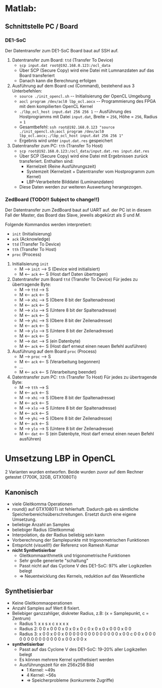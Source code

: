# Matlab:

## Schnittstelle PC / Board

### DE1-SoC
Der Datentransfer zum DE1-SoC Board baut auf SSH auf. 

1. Datentransfer zum Board: `ttd` (Transfer To Device)
    - `scp input.dat root@192.168.0.123:/ocl_data`
    - Über SCP (Secure Copy) wird eine Datei mit Lumnanzdaten auf das Board transferiert
    - Danach kann die Berechnung erfolgen
2. Ausführung auf dem Board `cmd` (Command), bestehend aus 3 Unterbefehlen:
    - `source ./init_opencl.sh` -- Initialisierung der OpenCL Umgebung
    - `aocl program /dev/acl0 lbp_ocl.aocx` -- Programmierung des FPGA mit dem kompilierten OpenCL Kernel
    - `./lbp_ocl_host input.dat 256 256 1` -- Ausführung des Hostprogramms mit Datei `input.dat`, Breite = `256`, Höhe = `256`, Radius = `1` 
    - Gesamtbefehl: `ssh root@192.168.0.123 "source ./init_opencl.sh;aocl program /dev/acl0 lbp_ocl.aocx;./lbp_ocl_host input.dat 256 256 1"`
    - Ergebnis wird unter `input.dat.res` gespeichert
3. Datentransfer zum PC: `tth` (Transfer To Host)
    - `scp root@192.168.0.123:/ocl_data/input.dat.res input.dat.res`
    - Über SCP (Secure Copy) wird eine Datei mit Ergebnissen zurück transferiert. Enthalten sind: 
        - Kernelzeit (Reine Ausführungszeit)
        - Systemzeit (Kernelzeit + Datentransfer vom Hostprogramm zum Kernel)
        - LBP-Verarbeitete Bilddatei (Luminanzdaten)
    - Diese Daten werden zur weiteren Auswertung herangezogen.

### ZedBoard (TODO!! Subject to change!!)

Der Datentransfer zum ZedBoard baut auf UART auf. 
der PC ist in diesem Fall der Master, das Board das Slave, jeweils abgekürzt als *S* und *M*.

Folgende Kommandos werden interpretiert:
- `init`    (Initialisierung)
- `ack`     (Acknowledge)
- `ttd`     (Transfer To Device)
- `tth`     (Transfer To Host)
- `proc`    (Process)

1. Initialisierung `init`
    - M --> `init` --> S (Device wird initialisiert)
    - M <-- `ack`  <-- S (Host darf Daten übertragen)
2. Datentransfer zum Board `ttd` (Transfer To Device)
    Für jedes zu übertragende Byte: 
    - M --> `ttd` --> S
    - M <-- `ack` <-- S
    - M --> `xhi` --> S (Obere 8 bit der Spaltenadresse)
    - M <-- `ack` <-- S
    - M --> `xlo` --> S (Untere 8 bit der Spaltenadresse)
    - M <-- `ack` <-- S
    - M --> `yhi` --> S (Obere 8 bit der Zeilenadresse)
    - M <-- `ack` <-- S
    - M --> `ylo` --> S (Untere 8 bit der Zeilenadresse)
    - M <-- `ack` <-- S
    - M --> `dat` --> S (ein Datenbyte)
    - M <-- `ack` <-- S (Host darf erneut einen neuen Befehl ausführen)
3. Ausführung auf dem Board `proc` (Process)
    - M --> `proc` --> S 
    - M <-- `ack` <-- S (Verarbeitung begonnen)
    - ...
    - M <-- `ack` <-- S (Verarbeitung beendet)
4. Datentransfer zum PC: `tth` (Transfer To Host)
    Für jedes zu übertragende Byte: 
    - M --> `tth` --> S
    - M <-- `ack` <-- S
    - M --> `xhi` --> S (Obere 8 bit der Spaltenadresse)
    - M <-- `ack` <-- S
    - M --> `xlo` --> S (Untere 8 bit der Spaltenadresse)
    - M <-- `ack` <-- S
    - M --> `yhi` --> S (Obere 8 bit der Zeilenadresse)
    - M <-- `ack` <-- S
    - M --> `ylo` --> S (Untere 8 bit der Zeilenadresse)
    - M <-- `dat` <-- S (ein Datenbyte, Host darf erneut einen neuen Befehl ausführen)

# Umsetzung LBP in OpenCL
2 Varianten wurden entworfen. Beide wurden zuvor auf dem Rechner getestet (7700K, 32GB, GTX1080Ti)
## Kanonisch
- viele Gleitkomma Operationen
- round() auf GTX1080Ti ist fehlerhaft. Dadurch gab es sämtliche Speicherbereichsüberschreitungen. Ersetzt durch eine eigene Umsetzung.
- beliebige Anzahl an Samples
- beliebiger Radius (Gleitkomma)
- Interpolation, da der Radius beliebig sein kann
- Vorberechnung der Samplepunkte mit trigonometrischen Funktionen
- Entspricht (visuell!!) der Referenz von Ramesh Kumar
- **nicht Synthetisierbar**
    - Gleitkommaarithmetik und trigonometrische Funktionen
    - Sehr große generierte "schaltung"
    - Passt nicht auf das Cyclone V des DE1-SoC: 97% aller Logikzellen belegt
    - => Neuentwicklung des Kernels, reduktion auf das Wesentliche

## Synthetisierbar
- Keine Gleitkommaoperationen
- Anzahl Samples auf Wert 8 fixiert.
- Beliebiger ganzzahliger, diskreter Radius, z.B: (x = Samplepunkt, c = Zentrum)
    - Radius 1:
    x x s
    x c x
    x x x
    - Radius 2:
    0 0 x 0 0
    0 x 0 x 0
    x 0 c 0 x
    0 x 0 x 0 
    0 0 x 0 0 
    - Radius 3:
    x 0 0 x 0 0 x
    0 0 0 0 0 0 0
    0 0 0 0 0 0 0
    x 0 0 c 0 0 x
    0 0 0 0 0 0 0
    0 0 0 0 0 0 0
    x 0 0 x 0 0 x
- **synthetisierbar**
    - Passt auf das Cyclone V des DE1-SoC: 19-20% aller Logikzellen belegt
    - Es können mehrere Kernel synthetisiert werden
    - Ausführungszeit für ein 256x256 Bild
        - 1 Kernel: ~49s
        - 4 Kernel: ~56s
        - => Speicherprobleme (konkurrente Zugriffe)




